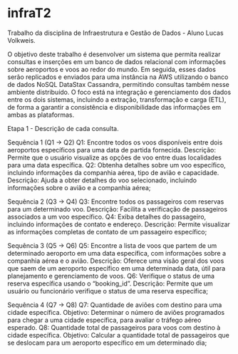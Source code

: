# infraT2

Trabalho da disciplina de Infraestrutura e Gestão de Dados - Aluno Lucas Volkweis.

O objetivo deste trabalho é desenvolver um sistema que permita realizar consultas e inserções em um banco de dados relacional com informações sobre aeroportos e voos ao redor do mundo. Em seguida, esses dados serão replicados e enviados para uma instância na AWS utilizando o banco de dados NoSQL DataStax Cassandra, permitindo consultas também nesse ambiente distribuído. O foco está na integração e gerenciamento dos dados entre os dois sistemas, incluindo a extração, transformação e carga (ETL), de forma a garantir a consistência e disponibilidade das informações em ambas as plataformas.

Etapa 1 - Descrição de cada consulta.

Sequência 1 (Q1 → Q2)
Q1: Encontre todos os voos disponíveis entre dois aeroportos específicos para uma data de
partida fornecida.
Descrição: Permite que o usuário visualize as opções de voo entre duas localidades para uma data específica.
Q2: Obtenha detalhes sobre um voo específico, incluindo informações da companhia aérea, tipo de avião e capacidade.
Descrição: Ajuda a obter detalhes do voo selecionado, incluindo informações sobre o avião e a companhia aérea;

Sequência 2 (Q3 → Q4)
Q3: Encontre todos os passageiros com reservas para um determinado voo.
Descrição: Facilita a verificação de passageiros associados a um voo específico.
Q4: Exiba detalhes do passageiro, incluindo informações de contato e endereço.
Descrição: Permite visualizar as informações completas de contato de um passageiro específico;

Sequência 3 (Q5 → Q6)
Q5: Encontre a lista de voos que partem de um determinado aeroporto em uma data
específica, com informações sobre a companhia aérea e o avião.
Descrição: Oferece uma visão geral dos voos que saem de um aeroporto específico em uma determinada data, útil para planejamento e gerenciamento de voos.
Q6: Verifique o status de uma reserva específica usando o “booking_id”.
Descrição: Permite que um usuário ou funcionário verifique o status de uma reserva específica;

Sequência 4 (Q7 → Q8)
Q7: Quantidade de aviões com destino para uma cidade específica.
Objetivo: Determinar o número de aviões programados para chegar a uma cidade
específica, para avaliar o tráfego aéreo esperado.
Q8: Quantidade total de passageiros para voos com destino à cidade específica.
Objetivo: Calcular a quantidade total de passageiros que se deslocam para um aeroporto específico em um determinado dia;
